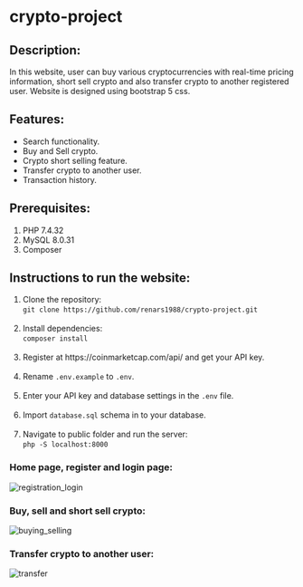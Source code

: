 # crypto-project

## Description:
In this website, user can buy various cryptocurrencies with real-time pricing information, 
short sell crypto and also transfer crypto to another registered user.
Website is designed using bootstrap 5 css.

## Features:
* Search functionality.
* Buy and Sell crypto.
* Crypto short selling feature.
* Transfer crypto to another user.
* Transaction history.

## Prerequisites:
<ol>
<li>PHP 7.4.32</li>
<li>MySQL 8.0.31</li>
<li>Composer</li>
</ol>

## Instructions to run the website:
<ol>
<li>Clone the repository:<br><code>git clone https://github.com/renars1988/crypto-project.git</code></li><br>
<li>Install dependencies:<br><code>composer install</code></li><br>
<li>Register at https://coinmarketcap.com/api/ and get your API key. </li><br>
<li>Rename <code>.env.example</code> to <code>.env</code>.</li><br>
<li>Enter your API key and database settings in the <code>.env</code> file.</li><br>
<li>Import <code>database.sql</code> schema in to your database.</li><br>
<li>Navigate to public folder and run the server:<br><code>php -S localhost:8000</code></li>
</ol>

### Home page, register and login page:
![registration_login](https://user-images.githubusercontent.com/43919610/209668550-3905c201-4653-41a9-92fa-5629fdc26546.gif)

### Buy, sell and short sell crypto:
![buying_selling](https://user-images.githubusercontent.com/43919610/209668578-bf0003d3-c3a3-4b3b-93b8-773b6b079015.gif)

### Transfer crypto to another user:
![transfer](https://user-images.githubusercontent.com/43919610/209668600-0a551516-419c-4442-a628-353b5288d371.gif)
